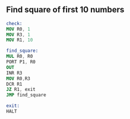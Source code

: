 ## Find square of first 10 numbers

```nasm
check:
MOV R0, 1
MOV R3, 1
MOV R1, 10

find_square:
MUL R0, R0
PORT P1, R0
OUT
INR R3
MOV R0,R3
DCR R1
JZ R1, exit
JMP find_square

exit:
HALT
```

